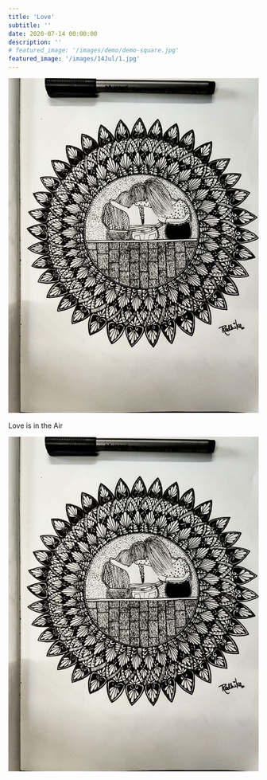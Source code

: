 ```yaml
---
title: 'Love'
subtitle: ''
date: 2020-07-14 00:00:00
description: ''
# featured_image: '/images/demo/demo-square.jpg'
featured_image: '/images/14Jul/1.jpg'
---
```


<!-- ![](/images/demo/demo-landscape.jpg) -->
![](/images/14Jul/1.jpg)


Love is in the Air
<!-- Nature has most beaustiful creature. just listeaning to these beautiful birds given you emmense pleasure and calm. I tried to combine mandala with these beauty -->

<!-- ### Image carousels -->

<!-- Here's another gallery with only one column, which creates a carousel slide-show instead.

A nice little feature: the carousel only advances when it is in view, so your visitors won't scroll down to find it half way through your images. -->

<div class="gallery" data-columns="3">
	<img src="/images/14Jul/1.jpg">
</div>